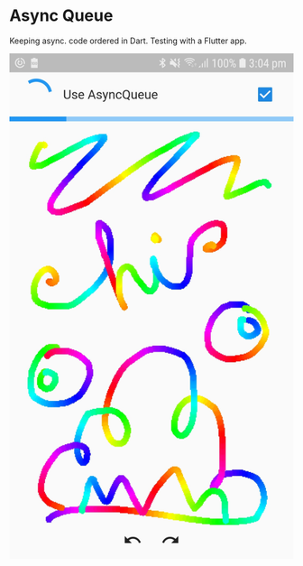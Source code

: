 Async Queue
===========
Keeping async. code ordered in Dart. Testing with a Flutter app.

![Screenshot of app](screenshot.jpg)
